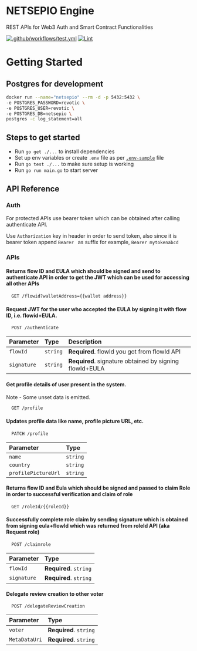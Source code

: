 # NETSEPIO Engine
REST APIs for Web3 Auth and Smart Contract Functionalities

[![.github/workflows/test.yml](https://github.com/NetSepio/Engine/actions/workflows/test.yml/badge.svg)](https://github.com/TheLazarusNetwork/netsepio-engine/actions/workflows/test.yml)
[![Lint](https://github.com/NetSepio/Engine/actions/workflows/lint.yml/badge.svg)](https://github.com/TheLazarusNetwork/netsepio-engine/actions/workflows/lint.yml)

# Getting Started

## Postgres for development
```bash
docker run --name="netsepio" --rm -d -p 5432:5432 \
-e POSTGRES_PASSWORD=revotic \
-e POSTGRES_USER=revotic \
-e POSTGRES_DB=netsepio \
postgres -c log_statement=all
```

## Steps to get started
- Run `go get ./...` to install dependencies
- Set up env variables or create `.env` file as per [`.env-sample`](https://github.com/TheLazarusNetwork/netsepio-engine/blob/main/.env-sample) file
- Run `go test ./...` to make sure setup is working
- Run `go run main.go` to start server


## API Reference

### Auth

For protected APIs use bearer token which can be obtained after calling authenticate API.

Use `Authorization` key in header in order to send token,
also since it is bearer token append `Bearer ` as suffix
for example, `Bearer mytokenabcd`

### APIs

#### Returns flow ID and EULA which should be signed and send to authenticate API in order to get the JWT which can be used for accessing all other APIs
```
  GET /flowid?walletAddress={{wallet address}}
```

#### Request JWT for the user who accepted the EULA by signing it with flow ID, i.e. flowid+EULA.

```
  POST /authenticate
```

| Parameter | Type     | Description                       |
| :-------- | :------- | :-------------------------------- |
| `flowId`  | `string` | **Required**. flowId you got from flowId API |
| `signature`  | `string` | **Required**. signature obtained by signing flowId+EULA |


#### Get profile details of user present in the system.
Note - Some unset data is emitted.

```
  GET /profile
```

#### Updates profile data like name, profile picture URL, etc.

```
  PATCH /profile
```

| Parameter | Type     | 
| :-------- | :------- | 
| `name`  | `string` | 
| `country`  | `string` |
| `profilePictureUrl`  | `string` |

#### Returns flow ID and Eula which should be signed and passed to claim Role in order to successful verification and claim of role
```
  GET /roleId/{{roleId}}
```

#### Successfully complete role claim by sending signature which is obtained from signing eula+flowId which was returned from roleId API (aka Request role)
```
  POST /claimrole
```
| Parameter | Type     | 
| :-------- | :------- | 
| `flowId`  | **Required**. `string` | 
| `signature`  | **Required**. `string` |

#### Delegate review creation to other voter
```
  POST /delegateReviewCreation
```
| Parameter | Type     | 
| :-------- | :------- | 
| `voter`  | **Required**. `string` | 
| `MetaDataUri`  | **Required**. `string` |

